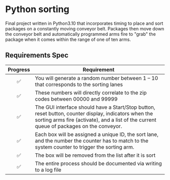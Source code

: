 # Python sorting 
Final project written in Python3.10 that incorporates timing to place and sort packages on a constantly moving conveyor belt. Packages then move down the conveyor belt and automatically programmed arms fire to "grab" the package when it comes within the range of one of ten arms.

## Requirements Spec
<center>

| Progress            | Requirement                                                                                 |
| :------------------:| --------------------------------------------------------------------------------------------|
| :white_check_mark:  | You will generate a random number between 1 – 10 that corresponds to the sorting lanes      |
| :white_check_mark:  | These numbers will directly correlate to the zip codes between 00000 and 99999              |
| :white_check_mark:  | The GUI interface should have a Start/Stop button, reset button, counter display, indicators when the sorting arms fire (activate), and a list of the current queue of packages on the conveyor.                                                              |
| :white_check_mark:  | Each box will be assigned a unique ID, the sort lane, and the number the counter has to match to the system counter to trigger the sorting arm.                                                                                                                |
| :white_check_mark:  | The box will be removed from the list after it is sort                                      |
| :white_check_mark:  | The entire process should be documented via writing to a log file                           |

  
</center>
